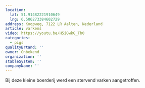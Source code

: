 ```yaml
---
location:
  lat: 51.91482221910649
  lng: 6.506273384602729
address: Koopweg, 7122 LR Aalten, Nederland
article: varkens
video: https://youtu.be/H5iGwkG_Tb0
categories:
  - pigs
qualityBrtand: ''
owner: Onbekend
organization: ''
stableSystem: ''
companyName: ''
---
```

Bij deze kleine boerderij werd een stervend varken aangetroffen.